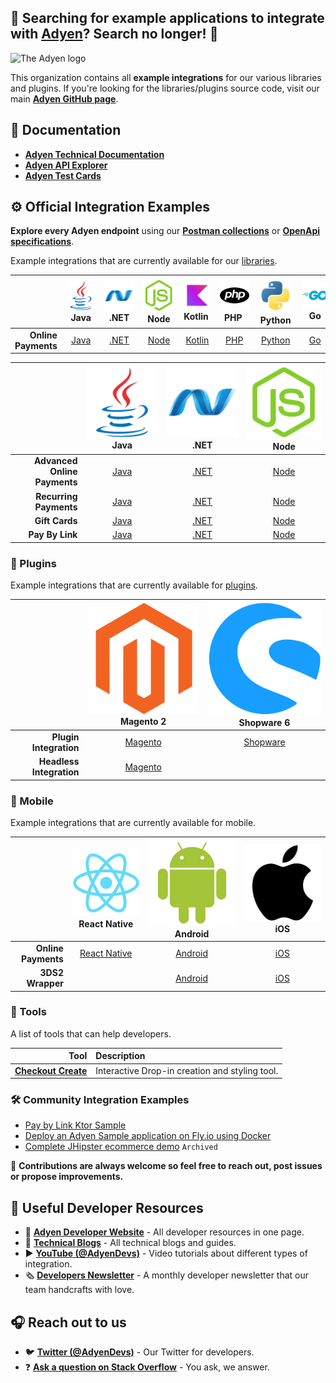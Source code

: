 ## 👋 Searching for example applications to integrate with [Adyen](https://www.adyen.com/)? Search no longer! 👋

<!-- ![The Adyen Logo](https://github.com/adyen-examples/.github/raw/main/images/logo.png) -->

<img src="https://github.com/adyen-examples/.github/raw/main/images/logo.png" height="100" alt="The Adyen logo">

This organization contains all **example integrations** for our various libraries and plugins. If you're looking for the libraries/plugins source code, visit our main [**Adyen GitHub page**](https://github.com/adyen).

## 📜 Documentation
* [**Adyen Technical Documentation**](https://docs.adyen.com/)
* [**Adyen API Explorer**](https://docs.adyen.com/api-explorer/)
* [**Adyen Test Cards**](https://docs.adyen.com/development-resources/test-cards/test-card-numbers/)

## ⚙️ Official Integration Examples
**Explore every Adyen endpoint** using our [**Postman collections**](https://www.postman.com/adyendev/workspace/adyen-apis/overview) or [**OpenApi specifications**](https://github.com/Adyen/adyen-openapi).

Example integrations that are currently available for our [libraries](https://github.com/adyen#server-side).

|                                                                                      | [![Java (Spring)](https://raw.githubusercontent.com/devicons/devicon/1119b9f84c0290e0f0b38982099a2bd027a48bf1/icons/java/java-original.svg)](https://github.com/adyen-examples/adyen-java-spring-online-payments) &nbsp;&nbsp;Java&nbsp;&nbsp; | [![.NET](https://raw.githubusercontent.com/devicons/devicon/1119b9f84c0290e0f0b38982099a2bd027a48bf1/icons/dot-net/dot-net-original.svg)](https://github.com/adyen-examples/adyen-dotnet-online-payments) &nbsp;&nbsp;.NET&nbsp;&nbsp; | [![Node.js](https://raw.githubusercontent.com/devicons/devicon/1119b9f84c0290e0f0b38982099a2bd027a48bf1/icons/nodejs/nodejs-original.svg)](https://github.com/adyen-examples/adyen-node-online-payments) &nbsp;&nbsp;Node&nbsp;&nbsp; | [![Kotlin Spring](https://raw.githubusercontent.com/devicons/devicon/1119b9f84c0290e0f0b38982099a2bd027a48bf1/icons/kotlin/kotlin-original.svg)](https://github.com/adyen-examples/adyen-kotlin-spring-online-payments) Kotlin&nbsp; | [![PHP (Laravel)](https://raw.githubusercontent.com/devicons/devicon/1119b9f84c0290e0f0b38982099a2bd027a48bf1/icons/php/php-plain.svg)](https://github.com/adyen-examples/adyen-php-online-payments) &nbsp;&nbsp;PHP&nbsp;&nbsp;&nbsp; | [![Python](https://raw.githubusercontent.com/devicons/devicon/1119b9f84c0290e0f0b38982099a2bd027a48bf1/icons/python/python-original.svg)](https://github.com/adyen-examples/adyen-python-online-payments) &nbsp;Python&nbsp; | [![Go](https://raw.githubusercontent.com/devicons/devicon/1119b9f84c0290e0f0b38982099a2bd027a48bf1/icons/go/go-original-wordmark.svg)](https://github.com/adyen-examples/adyen-golang-online-payments) &nbsp;&nbsp;&nbsp;Go&nbsp;&nbsp;&nbsp; | [![Vue.js](https://raw.githubusercontent.com/devicons/devicon/1119b9f84c0290e0f0b38982099a2bd027a48bf1/icons/vuejs/vuejs-original.svg)](https://github.com/adyen-examples/adyen-vue-online-payments) &nbsp;&nbsp;Vue&nbsp;&nbsp; | [![React](https://raw.githubusercontent.com/devicons/devicon/1119b9f84c0290e0f0b38982099a2bd027a48bf1/icons/react/react-original.svg)](https://github.com/adyen-examples/adyen-react-online-payments) &nbsp;React&nbsp; | [![Angular](https://raw.githubusercontent.com/devicons/devicon/1119b9f84c0290e0f0b38982099a2bd027a48bf1/icons/angularjs/angularjs-original.svg)](https://github.com/adyen-examples/adyen-angular-online-payments) Angular | [![Ruby (Rails)](https://raw.githubusercontent.com/devicons/devicon/1119b9f84c0290e0f0b38982099a2bd027a48bf1/icons/rails/rails-plain.svg)](https://github.com/adyen-examples/adyen-rails-online-payments) &nbsp;&nbsp;Ruby&nbsp;&nbsp; |
|-------------------------------------------------------------------------------------:|:-----------------------------------------------------------------------------------------------------------------------------------------------------------------------------------------------------------------------:|:--------------------------------------------------------------------------------------------------------------------------------------------------------------------------------------------------------------:|:-------------------------------------------------------------------------------------------------------------------------------------------------------------------------------------------------------------------:|:------------------------------------------------------------------------------------------------------------------------------------------------------------------------------------------------------------------------------------:|:--------------------------------------------------------------------------------------------------------------------------------------------------------------------------------------------------------:|:----------------------------------------------------------------------------------------------------------------------------------------------------------------------------------------------------------------:|:---------------------------------------------------------------------------------------------------------------------------------------------------------------------------------------------------------:|:--------------------------------------------------------------------------------------------------------------------------------------------------------------------------------------------------------:|:-----------------------------------------------------------------------------------------------------------------------------------------------------------------------------------------------------------:|:-------------------------------------------------------------------------------------------------------------------------------------------------------------------------------------------------------------------------:|:--------------------------------------------------------------------------------------------------------------------------------------------------------------------------------------------------------------:|
|                                                                  **Online Payments** |                                                         [Java](https://github.com/adyen-examples/adyen-java-spring-online-payments/tree/main/checkout-example)                                                          |                                                       [.NET](https://github.com/adyen-examples/adyen-dotnet-online-payments/tree/main/checkout-example)                                                        |                                                           [Node](https://github.com/adyen-examples/adyen-node-online-payments/tree/main/checkout-example)                                                           |                                                                           [Kotlin](https://github.com/adyen-examples/adyen-kotlin-spring-online-payments)                                                                            |                                                                    [PHP](https://github.com/adyen-examples/adyen-php-online-payments)                                                                    |                                                                     [Python](https://github.com/adyen-examples/adyen-python-online-payments)                                                                     |                                                                   [Go](https://github.com/adyen-examples/adyen-golang-online-payments)                                                                    |                                                                    [Vue](https://github.com/adyen-examples/adyen-vue-online-payments)                                                                    |                                                                   [React](https://github.com/adyen-examples/adyen-react-online-payments)                                                                    |                                                                        [Angular](https://github.com/adyen-examples/adyen-angular-online-payments)                                                                         |                                                                     [Ruby](https://github.com/adyen-examples/adyen-rails-online-payments)                                                                      | 



|                              | [![Java (Spring)](https://raw.githubusercontent.com/devicons/devicon/1119b9f84c0290e0f0b38982099a2bd027a48bf1/icons/java/java-original.svg)](https://github.com/adyen-examples/adyen-java-spring-online-payments) &nbsp;&nbsp;Java&nbsp;&nbsp; | [![.NET](https://raw.githubusercontent.com/devicons/devicon/1119b9f84c0290e0f0b38982099a2bd027a48bf1/icons/dot-net/dot-net-original.svg)](https://github.com/adyen-examples/adyen-dotnet-online-payments) &nbsp;&nbsp;.NET&nbsp;&nbsp; | [![Node.js](https://raw.githubusercontent.com/devicons/devicon/1119b9f84c0290e0f0b38982099a2bd027a48bf1/icons/nodejs/nodejs-original.svg)](https://github.com/adyen-examples/adyen-node-online-payments) &nbsp;&nbsp;Node&nbsp;&nbsp; |
|-----------------------------:|:----------------------------------------------------------------------------------------------------------------------------------------------------------------------------------------------------------------------:|:--------------------------------------------------------------------------------------------------------------------------------------------------------------------------------------------------------------:|:-------------------------------------------------------------------------------------------------------------------------------------------------------------------------------------------------------------:|
| **Advanced Online Payments** |                                                    [Java](https://github.com/adyen-examples/adyen-java-spring-online-payments/tree/main/checkout-example-advanced)                                                     |                                                   [.NET](https://github.com/adyen-examples/adyen-dotnet-online-payments/tree/main/checkout-example-advanced)                                                   |                                                   [Node](https://github.com/adyen-examples/adyen-node-online-payments/tree/main/checkout-example-advanced)                                                    |
|       **Recurring Payments** |                                                       [Java](https://github.com/adyen-examples/adyen-java-spring-online-payments/tree/main/subscription-example)                                                       |                                                     [.NET](https://github.com/adyen-examples/adyen-dotnet-online-payments/tree/main/subscription-example)                                                      |                                                      [Node](https://github.com/adyen-examples/adyen-node-online-payments/tree/main/subscription-example)                                                      |
|               **Gift Cards** |                                                         [Java](https://github.com/adyen-examples/adyen-java-spring-online-payments/tree/main/giftcard-example)                                                         |                                                       [.NET](https://github.com/adyen-examples/adyen-dotnet-online-payments/tree/main/giftcard-example)                                                        |                                                        [Node](https://github.com/adyen-examples/adyen-node-online-payments/tree/main/giftcard-example)                                                        |
|              **Pay By Link** |                                                        [Java](https://github.com/adyen-examples/adyen-java-spring-online-payments/tree/main/paybylink-example)                                                         |                                                       [.NET](https://github.com/adyen-examples/adyen-dotnet-online-payments/tree/main/paybylink-example)                                                       |                                                       [Node](https://github.com/adyen-examples/adyen-node-online-payments/tree/main/paybylink-example)                                                        |

### 🔌 Plugins
Example integrations that are currently available for [plugins](https://github.com/adyen#plugins).

|                          | [![Magento 2](https://raw.githubusercontent.com/devicons/devicon/1119b9f84c0290e0f0b38982099a2bd027a48bf1/icons/magento/magento-original.svg)](https://github.com/adyen-examples/adyen-magento-plugin-demo) &nbsp;Magento 2&nbsp; | [![Shopware 6](https://raw.githubusercontent.com/devicons/devicon/1119b9f84c0290e0f0b38982099a2bd027a48bf1/icons/shopware/shopware-original.svg)](https://github.com/adyen-examples/adyen-shopware-plugin-demo)  Shopware 6 |
|-------------------------:|:---------------------------------------------------------------------------------------------------------------------------------------------------------------------------------------------------------------------:|:---------------------------------------------------------------------------------------------------------------------------------------------------------------------------------------------------------------------------:|
|   **Plugin Integration** |                                                                        [Magento](https://github.com/adyen-examples/adyen-magento-plugin-demo)                                                                         |                                                                          [Shopware](https://github.com/adyen-examples/adyen-shopware-plugin-demo)                                                                           |  
| **Headless Integration** |                                                                          [Magento](https://github.com/adyen-examples/magento-headless-demo)                                                                           |                                                                                                                                                                                                                             | 

### 📱 Mobile
Example integrations that are currently available for mobile.

|                      | [![React Native](https://raw.githubusercontent.com/devicons/devicon/1119b9f84c0290e0f0b38982099a2bd027a48bf1/icons/react/react-original.svg)](https://github.com/Adyen/adyen-react-native) React Native | [![Android](https://raw.githubusercontent.com/devicons/devicon/1119b9f84c0290e0f0b38982099a2bd027a48bf1/icons/android/android-plain.svg)](https://github.com/Adyen/adyen-android) &nbsp;&nbsp;&nbsp;&nbsp;Android&nbsp;&nbsp;&nbsp;&nbsp; | [![iOS](https://raw.githubusercontent.com/devicons/devicon/1119b9f84c0290e0f0b38982099a2bd027a48bf1/icons/apple/apple-original.svg)](https://github.com/Adyen/adyen-ios) &nbsp;&nbsp;&nbsp;&nbsp;&nbsp;&nbsp;iOS&nbsp;&nbsp;&nbsp;&nbsp;&nbsp;&nbsp; |
|---------------------:|:-------------------------------------------------------------------------------------------------------------------------------------------------------------------------------------------------------:|:-----------------------------------------------------------------------------------------------------------------------------------------------------------------------------------------:|:----------------------------------------------------------------------------------------------------------------------------------------------------------------------------:|
|  **Online Payments** |                                                            [React Native](https://github.com/Adyen/adyen-react-native/tree/develop/example)                                                             |                                                        [Android](https://github.com/adyen-examples/adyen-android-online-payments)                                                         |                                                         [iOS](https://github.com/Adyen/adyen-ios/tree/develop/Demo)                                                          |  
|     **3DS2 Wrapper** |                                                                                                                                                                                                         |                                                                  [Android](https://github.com/Adyen/adyen-3ds2-android)                                                                   |                                                                [iOS](https://github.com/Adyen/adyen-3ds2-ios)                                                                | 


### 🔧 Tools
A list of tools that can help developers.

|                                                                     Tool | Description                                     |
|-------------------------------------------------------------------------:|:------------------------------------------------|
| [**Checkout Create**](https://github.com/adyen-examples/checkoutCreate/) | Interactive Drop-in creation and styling tool.  |

### 🛠️ Community Integration Examples
* [Pay by Link Ktor Sample](https://github.com/jlengrand/pay-by-link-sample-kotlin)
* [Deploy an Adyen Sample application on Fly.io using Docker](https://github.com/gcatanese/adyen-java-spring-online-payments-fly)
* [Complete JHipster ecommerce demo](https://github.com/adyen-examples/adyen-java-react-ecommerce-example) `Archived`

🌈 **Contributions are always welcome so feel free to reach out, post issues or propose improvements.**

## 📖 Useful Developer Resources
* 💚 [**Adyen Developer Website**](https://developers.adyen.com) - All developer resources in one page.
* 📓 [**Technical Blogs**](https://www.adyen.com/blog/category/tech) - All technical blogs and guides.
* ▶️ [**YouTube (@AdyenDevs)**](https://www.youtube.com/@adyendevs) - Video tutorials about different types of integration.
* 🗞️ [**Developers Newsletter**](https://developers.adyen.com/newsletter-archive/) - A monthly developer newsletter that our team handcrafts with love.

## 🎧 Reach out to us
- 🐦 [**Twitter (@AdyenDevs)**](https://twitter.com/AdyenDevs) - Our Twitter for developers.
- ❓ [**Ask a question on Stack Overflow**](https://stackoverflow.com/questions/tagged/adyen) - You ask, we answer.
